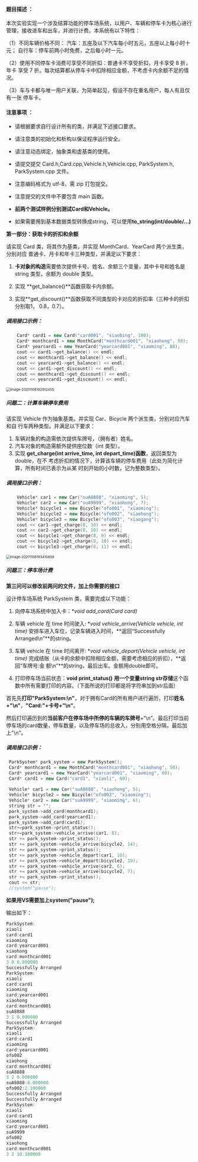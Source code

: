 #### 题目描述 ：

本次实验实现一个涉及结算功能的停车场系统，以用户、车辆和停车卡为核心进行 管理，接收进车和出车，并进行计费。本系统有以下特性： 

（1）不同车辆价格不同： 汽车：五座及以下汽车每小时五元，五座以上每小时十元； 自行车：停车前两小时免费，之后每小时一元。 

（2）使用不同停车卡消费可享受不同折扣：普通卡不享受折扣，月卡享受 8 折，年卡 享受 7 折。每次结算都从停车卡中扣除相应金额，不考虑卡内余额不足的情况。 

（3）车与卡都与唯一用户关联，为简单起见，假设不存在重名用户，每人有且仅有一张 停车卡。



#### 注意事项 ：

- 请根据要求自行设计所有的类，并满足下述接口要求。 

- 请注意类的初始化和析构以保证程序运行安全。 

- 请注意动态绑定，抽象类和虚基类的使用。 

- 请提交提交 Card.h,Card.cpp,Vehicle.h,Vehicle.cpp, ParkSystem.h, ParkSystem.cpp 文件。 

- 注意编码格式为 utf-8，需 zip 打包提交。 

- 注意提交的文件中不要包含 main 函数。
- **前两个测试样例分别测试Card和Vehicle。**
- 如果需要用到基本数据类型转换成string，可以使用**to_string(int/double/...)**



**第一部分：获取卡的折扣和余额**

请实现 Card 类，将其作为基类，并实现 MonthCard、YearCard 两个派生类，分别对应 普通卡、月卡和年卡三种类型，并满足以下要求：

1. **卡对象的构造**需要依次提供卡号、姓名、余额三个变量，其中卡号和姓名是 string 类型，余额为 double 类型。 

2. 实现 **get_balance()**函数获取卡内余额。

3. 实现**get_discount()**函数获取不同类型的卡对应的折扣率（三种卡的折扣分别取1， 0.8，0.7）。

   

##### 调用接口示例：

```c++
	Card* card1 = new Card("card001", "xiaobing", 100);
	Card* monthcard1 = new MonthCard("monthcard001", "xiaohong", 50);
	Card* yearcard1 = new YearCard("yearcard001", "xiaoming", 80);
	cout << card1->get_balance() << endl;
	cout << monthcard1->get_balance() << endl;
	cout << yearcard1->get_balance() << endl;
	cout << card1->get_discount() << endl;
	cout << monthcard1->get_discount() << endl;
	cout << yearcard1->get_discount() << endl;
```



<img src="https://typora-1306385380.cos.ap-nanjing.myqcloud.com/img/image-20211108192912455.png" alt="image-20211108192912455" style="zoom: 67%;" />



##### 问题二：计算车辆停车费用

请实现 Vehicle 作为抽象基类。并实现 Car、Bicycle 两个派生类，分别对应汽车和自 行车两种类型。并满足以下要求：

1. 车辆对象的构造需依次提供车牌号，（拥有者）姓名。 
2. 汽车对象的构造需额外提供座位数（int 类型）。 
3.  实现 **get_charge(int arrive_time, int depart_time)函数**，返回类型为 double，在不 考虑折扣的情况下，计算该车辆的停车费用（此处为简化计算，所有时间已表示为从某 时刻开始的小时数，记为整数类型）。

##### 调用接口示例：

```c++
	Vehicle* car1 = new Car("suA8888", "xiaoming", 5);
	Vehicle* car2 = new Car("suA9999", "xiaohong", 7);
	Vehicle* bicycle1 = new Bicycle("ofo001", "xiaoming");
	Vehicle* bicycle2 = new Bicycle("ofo002", "xiaohong");
	Vehicle* bicycle3 = new Bicycle("ofo003", "xiaogang");
	cout << car1->get_charge(8, 10) << endl;
	cout << car2->get_charge(8, 10) << endl;
	cout << bicycle1->get_charge(8, 9) << endl;
	cout << bicycle2->get_charge(8, 10) << endl;
	cout << bicycle3->get_charge(8, 11) << endl;
```

<img src="https://typora-1306385380.cos.ap-nanjing.myqcloud.com/img/image-20211108193410858.png" alt="image-20211108193410858" style="zoom:67%;" />

##### 问题三：停车场计费

**第三问可以修改前两问的文件，加上你需要的接口**

设计停车场系统 ParkSystem 类，需要完成以下功能：

1. 向停车场系统中加入卡：**void add_card(Card *card)** 

2. 车辆 vehicle 在 time 时间驶入: **void vehicle_arrive(Vehicle *vehicle, int time)** 安排车进入车位，记录车辆进入时间，**返回“Successfully Arranged\n”**的string。 

3. 车辆 vehicle 在 time 时间离开: **void vehicle_depart(Vehicle *vehicle, int time)** 完成结账（从卡的余额中扣除相应金额，需要考虑相应的折扣），**返回“车牌号:金 额\n”**的string，最后出车。金额用double即可。

4.  打印停车场当前状态：**void print_status()** **用一个变量string str存储**这个函数中所有需要打印的内容。（下面所说的打印都是将字符串加到str后面）

   首先先**打印"ParkSystem:\n"**，对于拥有Card的所有用户进行遍历，打印**姓名+"\n"**，**"Card:"+卡号+"\n"**。

   然后打印遍历到的**当前客户在停车场中所停的车辆的车牌号**+“\n”。最后打印当前停车场的card数量，停车数量，以及停车场的总收入，分别用空格分隔，最后加上"\n"。

   

   ##### 调用接口示例：

   ```c++
   	ParkSystem* park_system = new ParkSystem();
   	Card* monthcard1 = new MonthCard("monthcard001", "xiaohong", 50);
   	Card* yearcard1 = new YearCard("yearcard001", "xiaoming", 80);
   	Card* card1 = new Card("card1", "xiaoli", 60);
   	
   	Vehicle* car1 = new Car("suA8888", "xiaohong", 5);
   	Vehicle* bicycle2 = new Bicycle("ofo002", "xiaoming");
   	Vehicle* car2 = new Car("suA9999", "xiaoming", 6);
   	string str = "";
   	park_system->add_card(monthcard1);
   	park_system->add_card(yearcard1);
   	park_system->add_card(card1);
   	str+=park_system->print_status();
   	str+=park_system->vehicle_arrive(car1, 8);
   	str += park_system->print_status();
   	str += park_system->vehicle_arrive(bicycle2, 14);
   	str += park_system->print_status();
   	str += park_system->vehicle_depart(car1, 10);
   	str += park_system->vehicle_depart(bicycle2, 19);
   	str += park_system->vehicle_arrive(car2, 6);
   	str += park_system->vehicle_arrive(bicycle2, 7);
   	str += park_system->print_status();
   	cout << str;
   	//system("pause");
   ```

   **如果用VS需要加上system("pause");**

   输出如下：

   ```c++
   ParkSystem:
   xiaoli
   card:card1
   xiaoming
   card:yearcard001
   xiaohong
   card:monthcard001
   3 0 0.000000
   Successfully Arranged
   ParkSystem:
   xiaoli
   card:card1
   xiaoming
   card:yearcard001
   xiaohong
   card:monthcard001
   suA8888
   3 1 0.000000
   Successfully Arranged
   ParkSystem:
   xiaoli
   card:card1
   xiaoming
   card:yearcard001
   ofo002
   xiaohong
   card:monthcard001
   suA8888
   3 2 0.000000
   suA8888:8.000000
   ofo002:2.100000
   Successfully Arranged
   Successfully Arranged
   ParkSystem:
   xiaoli
   card:card1
   xiaoming
   card:yearcard001
   suA9999
   ofo002
   xiaohong
   card:monthcard001
   3 2 10.100000
   ```

   

